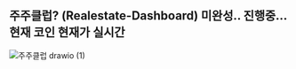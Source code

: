 ## 주주클럽? (Realestate-Dashboard) 미완성.. 진행중... 현재 코인 현재가 실시간 

![주주클럽 drawio (1)](https://user-images.githubusercontent.com/52487610/232333795-b411a35f-3184-4391-b519-321f9868f45a.png)
